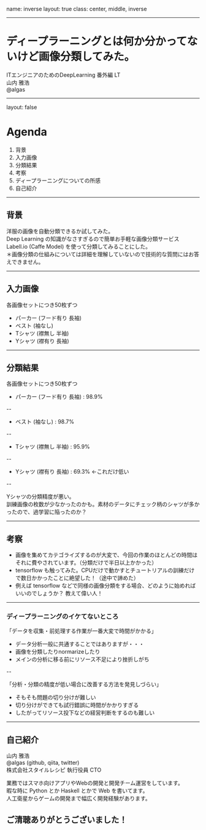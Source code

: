 name: inverse
layout: true
class: center, middle, inverse

---

# ディープラーニングとは何か分かってないけど画像分類してみた。

ITエンジニアのためのDeepLearning 番外編 LT  
山内 雅浩  
@algas

---

layout: false

# Agenda

1. 背景
2. 入力画像
3. 分類結果
4. 考察
5. ディープラーニングについての所感
6. 自己紹介

---

## 背景

洋服の画像を自動分類できるか試してみた。  
Deep Learning の知識がなさすぎるので簡単お手軽な画像分類サービス Labell.io (Caffe Model) を使って分類してみることにした。  
＊画像分類の仕組みについては詳細を理解していないので技術的な質問にはお答えできません。

---

## 入力画像

各画像セットにつき50枚ずつ

- パーカー (フード有り 長袖)
- ベスト (袖なし) 
- Tシャツ (襟無し 半袖) 
- Yシャツ (襟有り 長袖) 

---

## 分類結果

各画像セットにつき50枚ずつ

- パーカー (フード有り 長袖) : 98.9%

--

- ベスト  (袖なし)         : 98.7%

--

- Tシャツ (襟無し 半袖)     : 95.9%

--

- Yシャツ (襟有り 長袖)     : 69.3% ←これだけ低い

--

Yシャツの分類精度が悪い。  
訓練画像の枚数が少なかったのかも。素材のデータにチェック柄のシャツが多かったので、過学習に陥ったのか？

---

## 考察

- 画像を集めてカテゴライズするのが大変で、今回の作業のほとんどの時間はそれに費やされています。（分類だけで半日以上かかった）
- tensorflow も触ってみた。CPUだけで動かすとチュートリアルの訓練だけで数日かかったことに絶望した！（途中で諦めた）
- 例えば tensorflow などで同様の画像分類をする場合、どのように始めればいいのでしょうか？ 教えて偉い人！

---

### ディープラーニングのイケてないところ

「データを収集・前処理する作業が一番大変で時間がかかる」
- データ分析一般に共通することではありますが・・・
- 画像を分類したりnormarizeしたり
- メインの分析に移る前にリソース不足により挫折しがち

--

「分析・分類の精度が低い場合に改善する方法を発見しづらい」
- そもそも問題の切り分けが難しい
- 切り分けができても試行錯誤に時間がかかりすぎる
- したがってリソース投下などの経営判断をするのも難しい

---

## 自己紹介

山内 雅浩  
@algas (github, qiita, twitter)  
株式会社スタイルレシピ 執行役員 CTO

業務ではスマホ向けアプリやWebの開発と開発チーム運営をしています。  
暇な時に Python とか Haskell とかで Web を書いてます。  
人工衛星からゲームの開発まで幅広く開発経験があります。  

## ご清聴ありがとうございました！
